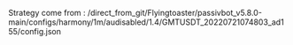 Strategy come from : /direct_from_git/Flyingtoaster/passivbot_v5.8.0-main/configs/harmony/1m/audisabled/1.4/GMTUSDT_20220721074803_ad155/config.json